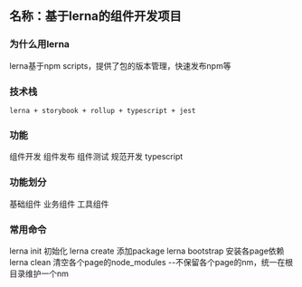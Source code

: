 ## 名称：基于lerna的组件开发项目

### 为什么用lerna
   lerna基于npm scripts，提供了包的版本管理，快速发布npm等

### 技术栈
    lerna + storybook + rollup + typescript + jest

### 功能
   组件开发
   组件发布
   组件测试
   规范开发
   typescript

### 功能划分
   基础组件
   业务组件
   工具组件

### 常用命令
   lerna init  初始化
   lerna create  添加package
   lerna bootstrap  安装各page依赖
   lerna clean 清空各个page的node_modules  --不保留各个page的nm，统一在根目录维护一个nm

